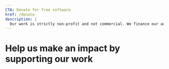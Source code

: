 ```yaml
---
CTA: Donate for free software
href: /donate
description: | 
  Our work is strictly non-profit and not commercial. We finance our activities through public funding and voluntary donations.
---
```


# Help us make an impact **by supporting our work**



